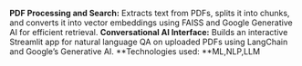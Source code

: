 **PDF Processing and Search:** Extracts text from PDFs, splits it into chunks, and converts it into vector
embeddings using FAISS and Google Generative AI for efficient retrieval.
**Conversational AI Interface:** Builds an interactive Streamlit app for natural language QA on uploaded PDFs
using LangChain and Google’s Generative AI.
**Technologies used: **ML,NLP,LLM

